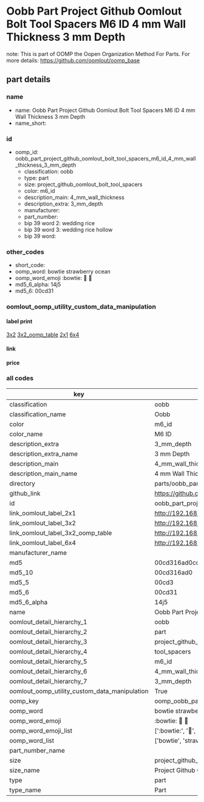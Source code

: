 # Oobb Part Project Github Oomlout Bolt Tool Spacers M6 ID 4 mm Wall Thickness 3 mm Depth  

note: This is part of OOMP the Oopen Organization Method For Parts. For more details: https://github.com/oomlout/oomp_base

##  part details
  







### name
* name: Oobb Part Project Github Oomlout Bolt Tool Spacers M6 ID 4 mm Wall Thickness 3 mm Depth
* name_short: 
### id
* oomp_id: oobb_part_project_github_oomlout_bolt_tool_spacers_m6_id_4_mm_wall_thickness_3_mm_depth
  * classification: oobb
  * type: part
  * size: project_github_oomlout_bolt_tool_spacers
  * color: m6_id
  * description_main: 4_mm_wall_thickness
  * description_extra: 3_mm_depth
  * manufacturer: 
  * part_number: 
  * bip 39 word 2: wedding rice
  * bip 39 word 3: wedding rice hollow
  * bip 39 word: 

### other_codes
* short_code: 
* oomp_word: bowtie strawberry ocean
* oomp_word_emoji :bowtie: :strawberry: :ocean:
* md5_6_alpha: 14j5
* md5_6: 00cd31






### oomlout_oomp_utility_custom_data_manipulation
#### label print
[3x2](http://192.168.1.245:1112/?label=oomp%2014j5)
[3x2_oomp_table](http://192.168.1.108:1112/?label=oomp%2014j5)
[2x1](http://192.168.1.242:1112/?label=oomp%2014j5)
[6x4](http://192.168.1.55:1112/?label=oomp%2014j5)    

#### link

                              

#### price







### all codes 
| key | value |  
| --- | --- |  
| classification | oobb |  
| classification_name | Oobb |  
| color | m6_id |  
| color_name | M6 ID |  
| description_extra | 3_mm_depth |  
| description_extra_name | 3 mm Depth |  
| description_main | 4_mm_wall_thickness |  
| description_main_name | 4 mm Wall Thickness |  
| directory | parts/oobb_part_project_github_oomlout_bolt_tool_spacers_m6_id_4_mm_wall_thickness_3_mm_depth |  
| github_link | https://github.com/oomlout/oomlout_oomp_part_src/tree/main/parts/oobb_part_project_github_oomlout_bolt_tool_spacers_m6_id_4_mm_wall_thickness_3_mm_depth |  
| id | oobb_part_project_github_oomlout_bolt_tool_spacers_m6_id_4_mm_wall_thickness_3_mm_depth |  
| link_oomlout_label_2x1 | http://192.168.1.242:1112/?label=oomp%2014j5 |  
| link_oomlout_label_3x2 | http://192.168.1.245:1112/?label=oomp%2014j5 |  
| link_oomlout_label_3x2_oomp_table | http://192.168.1.108:1112/?label=oomp%2014j5 |  
| link_oomlout_label_6x4 | http://192.168.1.55:1112/?label=oomp%2014j5 |  
| manufacturer_name |  |  
| md5 | 00cd316ad0cc9896025c2e26d9ee4fc7 |  
| md5_10 | 00cd316ad0 |  
| md5_5 | 00cd3 |  
| md5_6 | 00cd31 |  
| md5_6_alpha | 14j5 |  
| name | Oobb Part Project Github Oomlout Bolt Tool Spacers M6 ID 4 mm Wall Thickness 3 mm Depth |  
| oomlout_detail_hierarchy_1 | oobb |  
| oomlout_detail_hierarchy_2 | part |  
| oomlout_detail_hierarchy_3 | project_github_bolt |  
| oomlout_detail_hierarchy_4 | tool_spacers |  
| oomlout_detail_hierarchy_5 | m6_id |  
| oomlout_detail_hierarchy_6 | 4_mm_wall_thickness |  
| oomlout_detail_hierarchy_7 | 3_mm_depth |  
| oomlout_oomp_utility_custom_data_manipulation | True |  
| oomp_key | oomp_oobb_part_project_github_oomlout_bolt_tool_spacers_m6_id_4_mm_wall_thickness_3_mm_depth |  
| oomp_word | bowtie strawberry ocean |  
| oomp_word_emoji | :bowtie: :strawberry: :ocean: |  
| oomp_word_emoji_list | [':bowtie:', ':strawberry:', ':ocean:'] |  
| oomp_word_list | ['bowtie', 'strawberry', 'ocean'] |  
| part_number_name |  |  
| size | project_github_oomlout_bolt_tool_spacers |  
| size_name | Project Github Oomlout Bolt Tool Spacers |  
| type | part |  
| type_name | Part |  
